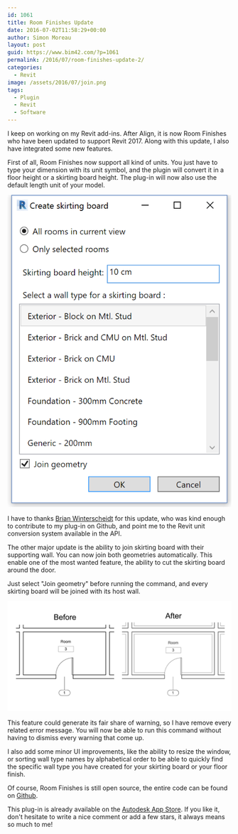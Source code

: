 ```yaml
---
id: 1061
title: Room Finishes Update
date: 2016-07-02T11:58:29+00:00
author: Simon Moreau
layout: post
guid: https://www.bim42.com/?p=1061
permalink: /2016/07/room-finishes-update-2/
categories:
  - Revit
image: /assets/2016/07/join.png
tags:
  - Plugin
  - Revit
  - Software
---
```

I keep on working on my Revit add-ins. After Align, it is now Room Finishes who have been updated to support Revit 2017. Along with this update, I also have integrated some new features.

First of all, Room Finishes now support all kind of units. You just have to type your dimension with its unit symbol, and the plugin will convert it in a floor height or a skirting board height. The plug-in will now also use the default length unit of your model.

![interface](/assets/2016/07/interface.png)

I have to thanks [Brian Winterscheidt](https://www.linkedin.com/in/brianwinterscheidt) for this update, who was kind enough to contribute to my plug-in on Github, and point me to the Revit unit conversion system available in the API.

The other major update is the ability to join skirting board with their supporting wall. You can now join both geometries automatically. This enable one of the most wanted feature, the ability to cut the skirting board around the door.

Just select "Join geometry" before running the command, and every skirting board will be joined with its host wall.

![join](/assets/2016/07/join.png)

This feature could generate its fair share of warning, so I have remove every related error message. You will now be able to run this command without having to dismiss every warning that come up.

I also add some minor UI improvements, like the ability to resize the window, or sorting wall type names by alphabetical order to be able to quickly find the specific wall type you have created for your skirting board or your floor finish.

Of course, Room Finishes is still open source, the entire code can be found on [Github](https://github.com/simonmoreau/RoomFinishes).

This plug-in is already available on the [Autodesk App Store](https://apps.autodesk.com/RVT/en/Detail/Index?id=5641957956279354474&appLang=en&os=Win64). If you like it, don't hesitate to write a nice comment or add a few stars, it always means so much to me!